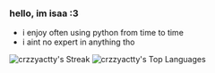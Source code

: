 ### hello, im isaa :3

- i enjoy often using python from time to time
- i aint no expert in anything tho

![crzzyactty's Streak](https://github-readme-streak-stats.herokuapp.com/?user=crzzyactty&theme=midnight-purple&hide_border=false)
![crzzyactty's Top Languages](https://github-readme-stats.vercel.app/api/top-langs/?username=crzzyactty&theme=midnight-purple&show_icons=true&hide_border=false&layout=compact)

